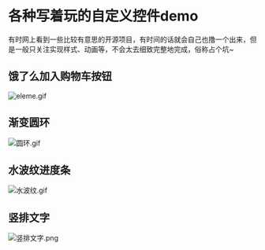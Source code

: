 # 各种写着玩的自定义控件demo

有时网上看到一些比较有意思的开源项目，有时间的话就会自己也撸一个出来，但是一般只关注实现样式、动画等，不会太去细致完整地完成，俗称占个坑~

## 饿了么加入购物车按钮

![eleme.gif](http://upload-images.jianshu.io/upload_images/1929170-992de19b7ba750e4.gif?imageMogr2/auto-orient/strip)

## 渐变圆环

![圆环.gif](http://upload-images.jianshu.io/upload_images/1929170-adf6c82d173fdcb5.gif?imageMogr2/auto-orient/strip)

## 水波纹进度条

![水波纹.gif](http://upload-images.jianshu.io/upload_images/1929170-021b91b08071fe77.gif?imageMogr2/auto-orient/strip)


## 竖排文字

![竖排文字.png](http://upload-images.jianshu.io/upload_images/1929170-7083f4ef7e1c7a94.png?imageMogr2/auto-orient/strip%7CimageView2/2/w/1240)